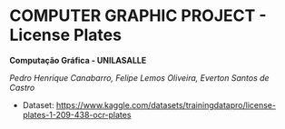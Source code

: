 # COMPUTER GRAPHIC PROJECT - License Plates

**Computação Gráfica - UNILASALLE**

*Pedro Henrique Canabarro, Felipe Lemos Oliveira, Everton Santos de Castro*

* Dataset: https://www.kaggle.com/datasets/trainingdatapro/license-plates-1-209-438-ocr-plates
